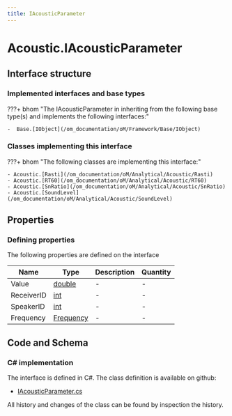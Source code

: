 ```yaml
---
title: IAcousticParameter
---
```


# Acoustic.IAcousticParameter



## Interface structure

### Implemented interfaces and base types

???+ bhom "The IAcousticParameter in inheriting from the following base type(s) and implements the following interfaces:"

    -  Base.[IObject](/om_documentation/oM/Framework/Base/IObject)


### Classes implementing this interface

???+ bhom "The following classes are implementing this interface:"

    - Acoustic.[Rasti](/om_documentation/oM/Analytical/Acoustic/Rasti)
    - Acoustic.[RT60](/om_documentation/oM/Analytical/Acoustic/RT60)
    - Acoustic.[SnRatio](/om_documentation/oM/Analytical/Acoustic/SnRatio)
    - Acoustic.[SoundLevel](/om_documentation/oM/Analytical/Acoustic/SoundLevel)


## Properties



### Defining properties

The following properties are defined on the interface

| Name             | Type             | Description      | Quantity         |
|------------------|------------------|------------------|------------------|
| Value | [double](https://learn.microsoft.com/en-us/dotnet/api/System.Double?view=netstandard-2.0) | - | - |
| ReceiverID | [int](https://learn.microsoft.com/en-us/dotnet/api/System.Int32?view=netstandard-2.0) | - | - |
| SpeakerID | [int](https://learn.microsoft.com/en-us/dotnet/api/System.Int32?view=netstandard-2.0) | - | - |
| Frequency | [Frequency](/om_documentation/oM/Analytical/Acoustic/Frequency) | - | - |


## Code and Schema

### C# implementation

The interface is defined in C#. The class definition is available on github:

- [IAcousticParameter.cs](https://github.com/BHoM/BHoM/blob/develop/Acoustic_oM/Parameters/IAcousticParameter.cs)

All history and changes of the class can be found by inspection the history.

